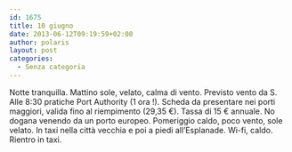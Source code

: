 ```yaml
---
id: 1675
title: 10 giugno
date: 2013-06-12T09:19:59+02:00
author: polaris
layout: post
categories:
  - Senza categoria
---
```

Notte tranquilla. Mattino sole, velato, calma di vento. Previsto vento da S. Alle 8:30 pratiche Port Authority (1 ora !). Scheda da presentare nei porti maggiori, valida fino al riempimento (29,35 €). Tassa di 15 € annuale. No dogana venendo da un porto europeo. Pomeriggio caldo, poco vento, sole velato. In taxi nella città vecchia e poi a piedi all&#8217;Esplanade. Wi-fi, caldo. Rientro in taxi.